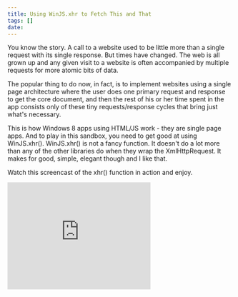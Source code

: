 ```yaml
---
title: Using WinJS.xhr to Fetch This and That
tags: []
date: 
---
```


You know the story. A call to a website used to be little more than a single request with its single response. But times have changed. The web is all grown up and any given visit to a website is often accompanied by multiple requests for more atomic bits of data.

The popular thing to do now, in fact, is to implement websites using a single page architecture where the user does one primary request and response to get the core document, and then the rest of his or her time spent in the app consists only of these tiny requests/response cycles that bring just what's necessary.

This is how Windows 8 apps using HTML/JS work - they are single page apps. And to play in this sandbox, you need to get good at using WinJS.xhr(). WinJS.xhr() is not a fancy function. It doesn't do a lot more than any of the other libraries do when they wrap the XmlHttpRequest. It makes for good, simple, elegant though and I like that.

Watch this screencast of the xhr() function in action and enjoy.

<iframe frameborder="0" height="240" src="http://channel9.msdn.com/Blogs/codefoster/xhrfetch/player?w=512&amp;h=288" width="320"></iframe>